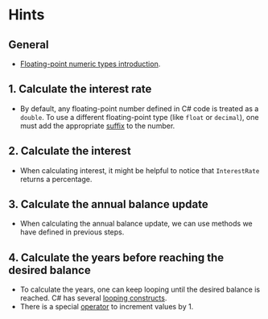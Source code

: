 # Hints

## General

- [Floating-point numeric types introduction][docs.microsoft.com-floating_point_numeric_types].

## 1. Calculate the interest rate

- By default, any floating-point number defined in C# code is treated as a `double`. To use a different floating-point type (like `float` or `decimal`), one must add the appropriate [suffix][docs.microsoft.com-real_literals] to the number.

## 2. Calculate the interest

- When calculating interest, it might be helpful to notice that `InterestRate` returns a percentage.

## 3. Calculate the annual balance update

- When calculating the annual balance update, we can use methods we have defined in previous steps.

## 4. Calculate the years before reaching the desired balance

- To calculate the years, one can keep looping until the desired balance is reached. C# has several [looping constructs][docs.microsoft.com-loops].
- There is a special [operator][increment-operator] to increment values by 1.

[docs-microsoft.com-system.math]: https://docs.microsoft.com/en-us/dotnet/api/system.math
[docs.microsoft.com-floating_point_numeric_types]: https://docs.microsoft.com/en-us/dotnet/csharp/language-reference/builtin-types/floating-point-numeric-types
[docs.microsoft.com-real_literals]: https://docs.microsoft.com/en-us/dotnet/csharp/language-reference/builtin-types/floating-point-numeric-types#real-literals
[docs.microsoft.com-loops]: https://docs.microsoft.com/en-us/dotnet/csharp/tutorials/intro-to-csharp/branches-and-loops-local#use-loops-to-repeat-operations
[increment-operator]: https://docs.microsoft.com/en-us/dotnet/csharp/language-reference/operators/arithmetic-operators#increment-operator-
